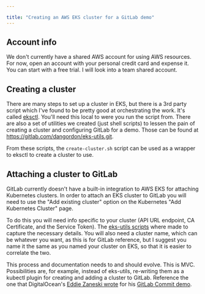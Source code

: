 ```yaml
---

title: "Creating an AWS EKS cluster for a GitLab demo"
---
```


## Account info

We don't currently have a shared AWS account for using AWS resources. For now, open an account with your personal credit card and expense it. You can start with a free trial. I will look into a team shared account.

## Creating a cluster

There are many steps to set up a cluster in EKS, but there is a 3rd party script which I've found to be pretty good at orchestrating the work. It's called [eksctl](https://eksctl.io/). You'll need this local to were you run the script from. There are also a set of utilities we created (just shell scripts) to lessen the pain of creating a cluster and configuring GitLab for a demo. Those can be found at https://gitlab.com/dangordon/eks-utils.git.

From these scripts, the `create-cluster.sh` script can be used as a wrapper to eksctl to create a cluster to use.

## Attaching a cluster to GitLab
GitLab currently doesn't have a built-in integration to AWS EKS for attaching Kubernetes clusters. In order to attach an EKS cluster to GitLab you will need to use the "Add existing cluster" option on the Kubernetes "Add Kubernetes Cluster" page.

To do this you will need info specific to your cluster (API URL endpoint, CA Certificate, and the Service Token). The [eks-utils scripts](https://gitlab.com/dangordon/eks-utils.git) where made to capture the necessary details. You will also need a cluster name, which can be whatever you want, as this is for GitLab reference, but I suggest you name it the same as you named your cluster on EKS, so that it is easier to correlate the two.


This process and documentation needs to and should evolve. This is MVC. Possibilities are, for example, instead of eks-utils, re-writing them as a kubectl plugin for creating and adding a cluster to GitLab. Reference the one that DigitalOcean's [Eddie Zaneski wrote](https://gitlab.com/eddiezane/kubectl-gitlab_bootstrap.git) for his [GitLab Commit demo](https://youtu.be/-shvwiBwFVI).